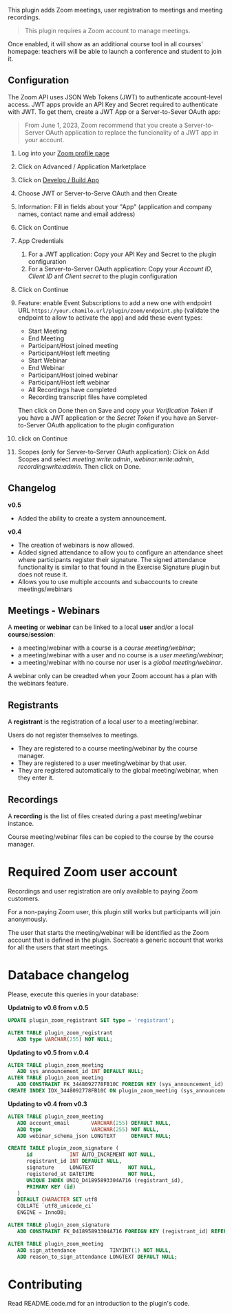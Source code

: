 This plugin adds Zoom meetings, user registration to meetings and meeting recordings.

> This plugin requires a Zoom account to manage meetings.

Once enabled, it will show as an additional course tool in all courses' homepage: teachers will be able to launch a
conference and student to join it.

## Configuration

The Zoom API uses JSON Web Tokens (JWT) to authenticate account-level access. JWT apps provide an API Key and Secret
required to authenticate with JWT. To get them, create a JWT App or a Server-to-Sever OAuth app:

> From June 1, 2023, Zoom recommend that you create a Server-to-Server OAuth application to replace the funcionality of
> a JWT app in your account.

1. Log into your [Zoom profile page](https://zoom.us/profile)
2. Click on Advanced / Application Marketplace
3. Click on [Develop / Build App](https://marketplace.zoom.us/develop/create)
4. Choose JWT or Server-to-Serve OAuth and then Create
5. Information: Fill in fields about your "App" (application and company names, contact name and email address)
6. Click on Continue
7. App Credentials
   1. For a JWT application: Copy your API Key and Secret to the plugin configuration
   2. For a Server-to-Server OAuth application: Copy your *Account ID*, *Client ID* anf *Client secret* to the plugin
      configuration
8. Click on Continue 
9. Feature: enable Event Subscriptions to add a new one with endpoint
   URL `https://your.chamilo.url/plugin/zoom/endpoint.php` (validate the endpoint to allow to activate the app) and add
   these event types:

      - Start Meeting
      - End Meeting
      - Participant/Host joined meeting
      - Participant/Host left meeting
      - Start Webinar
      - End Webinar
      - Participant/Host joined webinar
      - Participant/Host left webinar
      - All Recordings have completed
      - Recording transcript files have completed

   Then click on Done then on Save and copy your *Verification Token* if you have a JWT application or the *Secret
   Token* if you have an Server-to-Server OAuth application to the plugin configuration
10. click on Continue
11. Scopes (only for Server-to-Server OAuth application): Click on Add Scopes and select *meeting:write:admin*,
    *webinar:write:admin*, *recording:write:admin*. Then click on Done.
    
## Changelog

**v0.5**

* Added the ability to create a system announcement.

**v0.4**

* The creation of webinars is now allowed.
* Added signed attendance to allow you to configure an attendance sheet where participants register their signature. The
signed attendance functionality is similar to that found in the Exercise Signature plugin but does not reuse it.
* Allows you to use multiple accounts and subaccounts to create meetings/webinars

## Meetings - Webinars

A **meeting** or **webinar** can be linked to a local **user** and/or a local **course**/**session**:

  * a meeting/webinar with a course is a _course meeting/webinar_;
  * a meeting/webinar with a user and no course is a _user meeting/webinar_;
  * a meeting/webinar with no course nor user is a _global meeting/webinar_.

A webinar only can be creadted when your Zoom account has a plan with the webinars feature.

## Registrants

A **registrant** is the registration of a local user to a meeting/webinar.

Users do not register themselves to meetings.

* They are registered to a course meeting/webinar by the course manager.
* They are registered to a user meeting/webinar by that user.
* They are registered automatically to the global meeting/webinar, when they enter it.

## Recordings

A **recording** is the list of files created during a past meeting/webinar instance.

Course meeting/webinar files can be copied to the course by the course manager.

# Required Zoom user account

Recordings and user registration are only available to paying Zoom customers.

For a non-paying Zoom user, this plugin still works but participants will join anonymously.

The user that starts the meeting/webinar will be identified as the Zoom account that is defined in the plugin. Socreate
a generic account that works for all the users that start meetings.

# Databace changelog

Please, execute this queries in your database:

**Updatnig to v0.6 from v.0.5**
```sql
UPDATE plugin_zoom_registrant SET type = 'registrant';

ALTER TABLE plugin_zoom_registrant
   ADD type VARCHAR(255) NOT NULL;
```

**Updating to v0.5 from v.0.4**

```sql
ALTER TABLE plugin_zoom_meeting
   ADD sys_announcement_id INT DEFAULT NULL;
ALTER TABLE plugin_zoom_meeting
   ADD CONSTRAINT FK_3448092778FB10C FOREIGN KEY (sys_announcement_id) REFERENCES sys_announcement (id) ON DELETE SET NULL;
CREATE INDEX IDX_3448092778FB10C ON plugin_zoom_meeting (sys_announcement_id);
```

**Updating to v0.4 from v0.3**

```sql
ALTER TABLE plugin_zoom_meeting
   ADD account_email       VARCHAR(255) DEFAULT NULL,
   ADD type                VARCHAR(255) NOT NULL,
   ADD webinar_schema_json LONGTEXT     DEFAULT NULL;

CREATE TABLE plugin_zoom_signature (
      id            INT AUTO_INCREMENT NOT NULL,
      registrant_id INT DEFAULT NULL,
      signature     LONGTEXT           NOT NULL,
      registered_at DATETIME           NOT NULL,
      UNIQUE INDEX UNIQ_D41895893304A716 (registrant_id),
      PRIMARY KEY (id)
   )
   DEFAULT CHARACTER SET utf8
   COLLATE `utf8_unicode_ci`
   ENGINE = InnoDB;

ALTER TABLE plugin_zoom_signature
   ADD CONSTRAINT FK_D41895893304A716 FOREIGN KEY (registrant_id) REFERENCES plugin_zoom_registrant (id);

ALTER TABLE plugin_zoom_meeting
   ADD sign_attendance           TINYINT(1) NOT NULL,
   ADD reason_to_sign_attendance LONGTEXT DEFAULT NULL;
```

# Contributing

Read README.code.md for an introduction to the plugin's code.
